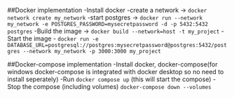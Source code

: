 ##Docker implementation
-Install docker
-create a network -> `docker network create my_network`
-start postgres -> `docker run --network my_network -e POSTGRES_PASSWORD=mysecretpassword -d -p 5432:5432 postgres`
-Build the image -> `docker build --network=host -t my_project`
-Start the image - `docker run -e DATABASE_URL=postgresql://postgres:mysecretpassword@postgres:5432/postgres --network my_network -p 3000:3000 my_project`

##Docker-compose implementation
-Install docker, docker-compose(for windows docker-compose is integrated with docker desktop so no need to install seperately)
-Run `docker compose up` (this will start the compose)
-Stop the compose (including volumes) `docker-compose down --volumes`

